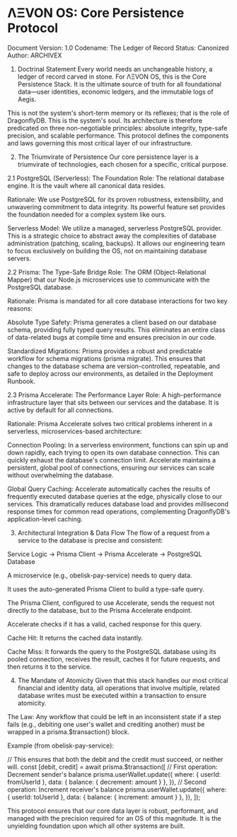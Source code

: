 # ΛΞVON OS: Core Persistence Protocol
Document Version: 1.0
Codename: The Ledger of Record
Status: Canonized
Author: ARCHIVEX

1. Doctrinal Statement
Every world needs an unchangeable history, a ledger of record carved in stone. For ΛΞVON OS, this is the Core Persistence Stack. It is the ultimate source of truth for all foundational data—user identities, economic ledgers, and the immutable logs of Aegis.

This is not the system's short-term memory or its reflexes; that is the role of DragonflyDB. This is the system's soul. Its architecture is therefore predicated on three non-negotiable principles: absolute integrity, type-safe precision, and scalable performance. This protocol defines the components and laws governing this most critical layer of our infrastructure.

2. The Triumvirate of Persistence
Our core persistence layer is a triumvirate of technologies, each chosen for a specific, critical purpose.

2.1 PostgreSQL (Serverless): The Foundation
Role: The relational database engine. It is the vault where all canonical data resides.

Rationale: We use PostgreSQL for its proven robustness, extensibility, and unwavering commitment to data integrity. Its powerful feature set provides the foundation needed for a complex system like ours.

Serverless Model: We utilize a managed, serverless PostgreSQL provider. This is a strategic choice to abstract away the complexities of database administration (patching, scaling, backups). It allows our engineering team to focus exclusively on building the OS, not on maintaining database servers.

2.2 Prisma: The Type-Safe Bridge
Role: The ORM (Object-Relational Mapper) that our Node.js microservices use to communicate with the PostgreSQL database.

Rationale: Prisma is mandated for all core database interactions for two key reasons:

Absolute Type Safety: Prisma generates a client based on our database schema, providing fully typed query results. This eliminates an entire class of data-related bugs at compile time and ensures precision in our code.

Standardized Migrations: Prisma provides a robust and predictable workflow for schema migrations (prisma migrate). This ensures that changes to the database schema are version-controlled, repeatable, and safe to deploy across our environments, as detailed in the Deployment Runbook.

2.3 Prisma Accelerate: The Performance Layer
Role: A high-performance infrastructure layer that sits between our services and the database. It is active by default for all connections.

Rationale: Prisma Accelerate solves two critical problems inherent in a serverless, microservices-based architecture:

Connection Pooling: In a serverless environment, functions can spin up and down rapidly, each trying to open its own database connection. This can quickly exhaust the database's connection limit. Accelerate maintains a persistent, global pool of connections, ensuring our services can scale without overwhelming the database.

Global Query Caching: Accelerate automatically caches the results of frequently executed database queries at the edge, physically close to our services. This dramatically reduces database load and provides millisecond response times for common read operations, complementing DragonflyDB's application-level caching.

3. Architectural Integration & Data Flow
The flow of a request from a service to the database is precise and consistent:

Service Logic -> Prisma Client -> Prisma Accelerate -> PostgreSQL Database

A microservice (e.g., obelisk-pay-service) needs to query data.

It uses the auto-generated Prisma Client to build a type-safe query.

The Prisma Client, configured to use Accelerate, sends the request not directly to the database, but to the Prisma Accelerate endpoint.

Accelerate checks if it has a valid, cached response for this query.

Cache Hit: It returns the cached data instantly.

Cache Miss: It forwards the query to the PostgreSQL database using its pooled connection, receives the result, caches it for future requests, and then returns it to the service.

4. The Mandate of Atomicity
Given that this stack handles our most critical financial and identity data, all operations that involve multiple, related database writes must be executed within a transaction to ensure atomicity.

The Law: Any workflow that could be left in an inconsistent state if a step fails (e.g., debiting one user's wallet and crediting another) must be wrapped in a prisma.$transaction() block.

Example (from obelisk-pay-service):

// This ensures that both the debit and the credit must succeed, or neither will.
const [debit, credit] = await prisma.$transaction([
  // First operation: Decrement sender's balance
  prisma.userWallet.update({
    where: { userId: fromUserId },
    data: { balance: { decrement: amount } },
  }),
  // Second operation: Increment receiver's balance
  prisma.userWallet.update({
    where: { userId: toUserId },
    data: { balance: { increment: amount } },
  }),
]);

This protocol ensures that our core data layer is robust, performant, and managed with the precision required for an OS of this magnitude. It is the unyielding foundation upon which all other systems are built.
